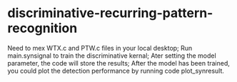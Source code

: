 # discriminative-recurring-pattern-recognition
Need to mex WTX.c and PTW.c files in your local desktop;
Run main.synsignal to train the discriminative kernal; Ater setting the model parameter, the code will store the results;
After the model has been trained, you could plot the detection performance by running code plot_synresult.
